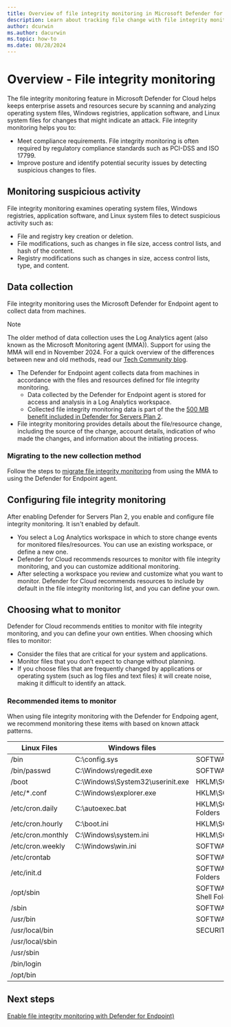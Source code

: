 ```yaml
---
title: Overview of file integrity monitoring in Microsoft Defender for Cloud
description: Learn about tracking file change with file integrity monitoring in Microsoft Defender for Cloud.
author: dcurwin
ms.author: dacurwin
ms.topic: how-to
ms.date: 08/28/2024
---
```

# Overview - File integrity monitoring

The file integrity monitoring feature in Microsoft Defender for Cloud helps keeps enterprise assets and resources secure by scanning and analyzing operating system files, Windows registries, application software, and Linux system files for changes that might indicate an attack. File integrity monitoring helps you to:

- Meet compliance requirements. File integrity monitoring is often required by regulatory compliance standards such as PCI-DSS and ISO 17799.
- Improve posture and identify potential security issues by detecting suspicious changes to files.

## Monitoring suspicious activity

File integrity monitoring examines operating system files, Windows registries, application software, and Linux system files to detect suspicious activity such as:

- File and registry key creation or deletion.
- File modifications, such as changes in file size, access control lists, and hash of the content.
- Registry modifications such as changes in size, access control lists, type, and content.


## Data collection

File integrity monitoring uses the Microsoft Defender for Endpoint agent to collect data from machines.

> [!Note]
> The older method of data collection uses the Log Analytics agent (also known as the Microsoft Monitoring agent (MMA)). Support for using the MMA will end in November 2024. For a quick overview of the differences between new and old methods, read our [Tech Community blog](https://techcommunity.microsoft.com/t5/microsoft-defender-for-cloud/introducing-the-new-file-integrity-monitoring-with-defender-for/ba-p/4252051).

- The Defender for Endpoint agent collects data from machines in accordance with the files and resources defined for file integrity monitoring.
    - Data collected by the Defender for Endpoint agent is stored for access and analysis in a Log Analytics workspace.
    - Collected file integrity monitoring data is part of the the [500 MB benefit included in Defender for Servers Plan 2](data-ingestion-benefit.md).
- File integrity monitoring provides details about the file/resource change, including the source of the change, account details, indication of who made the changes, and information about the initiating process.

### Migrating to the new collection method

Follow the steps to [migrate file integrity monitoring](migrate-file-integrity-monitoring.md) from using the MMA to using the Defender for Endpoint agent.

## Configuring file integrity monitoring

After enabling Defender for Servers Plan 2, you enable and configure file integrity monitoring. It isn't enabled by default.

- You select a Log Analytics workspace in which to store change events for monitored files/resources. You can use an existing workspace, or define a new one.
- Defender for Cloud recommends resources to monitor with file integrity monitoring, and you can customize additional monitoring.
- After selecting a workspace you review and customize what you want to monitor. Defender for Cloud recommends resources to include by default in the file integrity monitoring list, and you can define your own.

## Choosing what to monitor

Defender for Cloud recommends entities to monitor with file integrity monitoring, and you can define your own entities. When choosing which files to monitor:

- Consider the files that are critical for your system and applications.
- Monitor files that you don’t expect to change without planning. 
- If you choose files that are frequently changed by applications or operating system (such as log files and text files) it will create noise, making it difficult to identify an attack.


### Recommended items to monitor

When using file integrity monitoring with the Defender for Endpoing agent, we recommend monitoring these items with based on known attack patterns.


| Linux Files       | Windows files                    | Windows registry keys (HKLM = HKEY_LOCAL_MACHINE)            |
| ----------------- | -------------------------------- | ------------------------------------------------------------ |
| /bin              | C:\config.sys                    | SOFTWARE\Microsoft\Cryptography\OID\*                        |
| /bin/passwd       | C:\Windows\regedit.exe           | SOFTWARE\WOW6432Node\Microsoft\Cryptography\OID\*            |
| /boot             | C:\Windows\System32\userinit.exe | HKLM\SOFTWARE\Microsoft\Windows NT\CurrentVersion\Windows    |
| /etc/*.conf       | C:\Windows\explorer.exe          | HKLM\SOFTWARE\Microsoft\Windows\CurrentVersion\Explorer\Shell Folders |
| /etc/cron.daily   | C:\autoexec.bat                  | HKLM\SOFTWARE\Microsoft\Windows\CurrentVersion\Explorer\User Shell Folders |
| /etc/cron.hourly  | C:\boot.ini                      | HKLM\SOFTWARE\Microsoft\Windows\CurrentVersion\Run           |
| /etc/cron.monthly | C:\Windows\system.ini            | HKLM\SOFTWARE\Microsoft\Windows\CurrentVersion\RunOnce       |
| /etc/cron.weekly  | C:\Windows\win.ini               | SOFTWARE\Microsoft\Windows\CurrentVersion\RunServicesOnce    |
| /etc/crontab      |                                  | SOFTWARE\WOW6432Node\Microsoft\Windows NT\CurrentVersion\Windows\ |
| /etc/init.d       |                                  | SOFTWARE\WOW6432Node\Microsoft\Windows\CurrentVersion\Explorer\Shell Folders |
| /opt/sbin         |                                  | SOFTWARE\WOW6432Node\Microsoft\Windows\CurrentVersion\Explorer\User Shell Folders |
| /sbin             |                                  | SOFTWARE\WOW6432Node\Microsoft\Windows\CurrentVersion\Run    |
| /usr/bin          |                                  | SOFTWARE\WOW6432Node\Microsoft\Windows\CurrentVersion\RunOnce |
| /usr/local/bin    |                                  | SECURITY\POLICY\SECRETS                                      |
| /usr/local/sbin   |                                  |                                                              |
| /usr/sbin         |                                  |                                                              |
| /bin/login        |                                  |                                                              |
| /opt/bin          |                                  |                                                              |


## Next steps

[Enable file integrity monitoring with Defender for Endpoint)](file-integrity-monitoring-enable-defender-endpoint.md)
